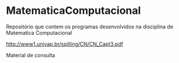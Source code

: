 # MatematicaComputacional
Repositório que contem os programas desenvolvidos na disciplina de Matematica Computacional

http://www1.univap.br/spilling/CN/CN_Capt3.pdf

Material de consulta
